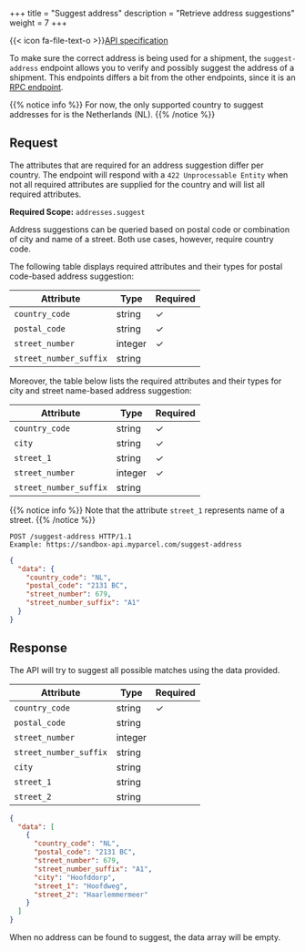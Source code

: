 +++
title = "Suggest address"
description = "Retrieve address suggestions"
weight = 7
+++

{{< icon fa-file-text-o >}}[API specification](https://docs.myparcel.com/api-specification#/RPC/post_suggest_address)

To make sure the correct address is being used for a shipment, the `suggest-address` endpoint allows you to verify and possibly suggest the address of a shipment. This endpoints differs a bit from the other endpoints, since it is an [RPC endpoint](/api/rpc-endpoints).

{{% notice info %}}
For now, the only supported country to suggest addresses for is the Netherlands (NL).
{{% /notice %}}

## Request

The attributes that are required for an address suggestion differ per country. The endpoint will respond with a `422 Unprocessable Entity` when not all required attributes are supplied for the country and will list all required attributes.

**Required Scope:** `addresses.suggest`

Address suggestions can be queried based on postal code or combination of city and name of a street. Both use cases, however, require country code.

The following table displays required attributes and their types for postal code-based address suggestion:

| Attribute                     | Type    | Required |
|-------------------------------|---------|----------|
| `country_code`                | string  | ✓        |
| `postal_code`                 | string  | ✓        |
| `street_number`               | integer | ✓        |
| `street_number_suffix`        | string  |          |


Moreover, the table below lists the required attributes and their types for city and street name-based address suggestion:

| Attribute                     | Type    | Required |
|-------------------------------|---------|----------|
| `country_code`                | string  | ✓        |
| `city`                        | string  | ✓        |
| `street_1`                    | string  | ✓        |
| `street_number`               | integer | ✓        |
| `street_number_suffix`        | string  |          |


{{% notice info %}}
Note that the attribute `street_1` represents name of a street.
{{% /notice %}}

```http
POST /suggest-address HTTP/1.1
Example: https://sandbox-api.myparcel.com/suggest-address
```

```json
{
  "data": {
    "country_code": "NL",
    "postal_code": "2131 BC",
    "street_number": 679,
    "street_number_suffix": "A1"
  }
}
```

## Response

The API will try to suggest all possible matches using the data provided.

| Attribute              | Type    | Required |
|------------------------|---------|----------|
| `country_code`         | string  | ✓        |
| `postal_code`          | string  |          |
| `street_number`        | integer |          |
| `street_number_suffix` | string  |          |
| `city`                 | string  |          |
| `street_1`             | string  |          |
| `street_2`             | string  |          |

```json
{
  "data": [
    {
      "country_code": "NL",
      "postal_code": "2131 BC",
      "street_number": 679,
      "street_number_suffix": "A1",
      "city": "Hoofddorp",
      "street_1": "Hoofdweg",
      "street_2": "Haarlemmermeer"
    }
  ]
}
```

When no address can be found to suggest, the data array will be empty.
